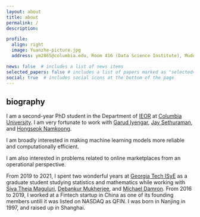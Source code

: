 ```yaml
---
layout: about
title: about
permalink: /
description: 

profile:
  align: right
  image: Yuanzhe-picture.jpg
  address: ym2865@columbia.edu, Room 416 (Data Science Institute), Mudd Building, 500 W 120th St, New York

news: false  # includes a list of news items
selected_papers: false # includes a list of papers marked as "selected={true}"
social: true  # includes social icons at the bottom of the page
---
```


## biography

I am a second-year PhD student in the Department of [IEOR](https://www.ieor.columbia.edu/) at [Columbia University](https://www.columbia.edu/). I am very fortunate to work with [Garud Iyengar](http://www.columbia.edu/~gi10/), [Jay Sethuraman](https://www.ieor.columbia.edu/faculty/jay-sethuraman), and [Hongseok Namkoong](https://hsnamkoong.github.io/). 

I am broadly interested in making machine learning models more reliable and computationally efficient.

I am also interested in problems related to online marketplaces from an operational perspective.  

From 2019 to 2021, I spent two wonderful years at [Georgia Tech ISyE](https://www.isye.gatech.edu/) as a graduate student studying statistics and mathematics while working with [Siva Theja Maguluri](https://sites.google.com/site/sivatheja/), [Debankur Mukherjee](https://www.debankur-mukherjee.com/), and  [Michael Damron](https://sites.google.com/view/mdamron22021). From 2016 to 2019, I worked at a Fintech startup in China as one of its founding members untill it was listed on NASDAQ as QFIN. I was born in Nanjing in 1997, and raised up in Shanghai.


  























